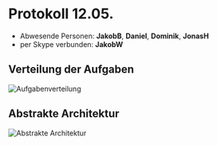 # Protokoll 12.05.
- Abwesende Personen: __JakobB__, __Daniel__, __Dominik__, __JonasH__
- per Skype verbunden: __JakobW__

## Verteilung der Aufgaben
![Aufgabenverteilung](bilder/2016-05-12/Aufgabenverteilung.jpg)

## Abstrakte Architektur
![Abstrakte Architektur](bilder/2016-05-12/Abstrakte_Architektur.jpg)
